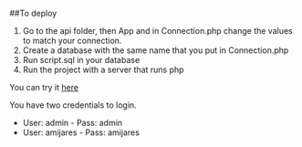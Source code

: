 ##To deploy

1. Go to the api folder, then App and in Connection.php change the values to match your connection.
2. Create a database with the same name that you put in Connection.php
3. Run script.sql in your database
4. Run the project with a server that runs php

You can try it [here](http://ezeoleaf.com/shiftgig)

You have two credentials to login.
* User: admin - Pass: admin
* User: amijares - Pass: amijares